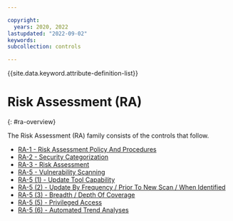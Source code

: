 ```yaml
---

copyright:
  years: 2020, 2022
lastupdated: "2022-09-02"
keywords: 
subcollection: controls

---
```




{{site.data.keyword.attribute-definition-list}}

# Risk Assessment (RA)
{: #ra-overview}

The Risk Assessment (RA) family consists of the controls that follow.

- [RA-1 - Risk Assessment Policy And Procedures](/docs/controls?topic=controls-ra-1)
- [RA-2 - Security Categorization](/docs/controls?topic=controls-ra-2)
- [RA-3 - Risk Assessment](/docs/controls?topic=controls-ra-3)
- [RA-5 - Vulnerability Scanning](/docs/controls?topic=controls-ra-5)
- [RA-5 (1) - Update Tool Capability](/docs/controls?topic=controls-ra-5.1)
- [RA-5 (2) - Update By Frequency / Prior To New Scan / When Identified](/docs/controls?topic=controls-ra-5.2)
- [RA-5 (3) - Breadth / Depth Of Coverage](/docs/controls?topic=controls-ra-5.3)
- [RA-5 (5) - Privileged Access](/docs/controls?topic=controls-ra-5.5)
- [RA-5 (6) - Automated Trend Analyses](/docs/controls?topic=controls-ra-5.6)



